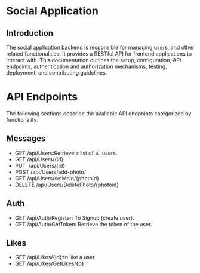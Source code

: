 # Social Application

## Introduction
The social application backend is responsible for managing users, and other related functionalities. It provides a RESTful API for frontend applications to interact with.
This documentation outlines the setup, configuration, API endpoints, authentication and authorization mechanisms, testing, deployment, and contributing guidelines.


# API Endpoints
The following sections describe the available API endpoints categorized by functionality.

## Messages
- ​GET  /api​/Users:Retrieve a list of all users.
- GET  ​/api​/Users​/{id}
- PUT ​ /api​/Users​/{id}
- POST /api/Users/add-photo/
- GET  /api/Users/setMain/{photoid}
- DELETE  /api/Users/DeletePhoto/{photoid}
  
## Auth
- GET /api/Auth/Register: To Signup (create user).
- GET /api/Auth/GetToken: Retrieve the token of the user.

## Likes
- GET /api/Likes/{id}:to like a user
- GET /api/Likes/GetLikes/{p}

